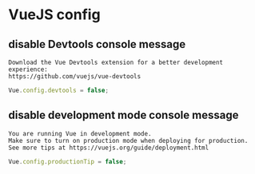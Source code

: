 # VueJS config

## disable Devtools console message

```
Download the Vue Devtools extension for a better development experience:
https://github.com/vuejs/vue-devtools
```

```javascript
Vue.config.devtools = false;
```

## disable development mode console message

```
You are running Vue in development mode.
Make sure to turn on production mode when deploying for production.
See more tips at https://vuejs.org/guide/deployment.html
```

```javascript
Vue.config.productionTip = false;
```

